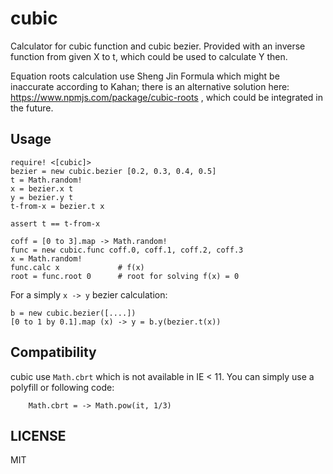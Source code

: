 # cubic

Calculator for cubic function and cubic bezier. Provided with an inverse function from given X to t, which could be used to calculate Y then.

Equation roots calculation use Sheng Jin Formula which might be inaccurate according to Kahan; there is an alternative solution here: https://www.npmjs.com/package/cubic-roots , which could be integrated in the future.


## Usage

    require! <[cubic]>
    bezier = new cubic.bezier [0.2, 0.3, 0.4, 0.5]
    t = Math.random!
    x = bezier.x t
    y = bezier.y t
    t-from-x = bezier.t x
    
    assert t == t-from-x

    coff = [0 to 3].map -> Math.random!
    func = new cubic.func coff.0, coff.1, coff.2, coff.3
    x = Math.random!
    func.calc x             # f(x)
    root = func.root 0      # root for solving f(x) = 0


For a simply `x -> y` bezier calculation:

    b = new cubic.bezier([....])
    [0 to 1 by 0.1].map (x) -> y = b.y(bezier.t(x))


## Compatibility

cubic use `Math.cbrt` which is not available in IE < 11. You can simply use a polyfill or following code:

```
    Math.cbrt = -> Math.pow(it, 1/3)
```


## LICENSE

MIT

